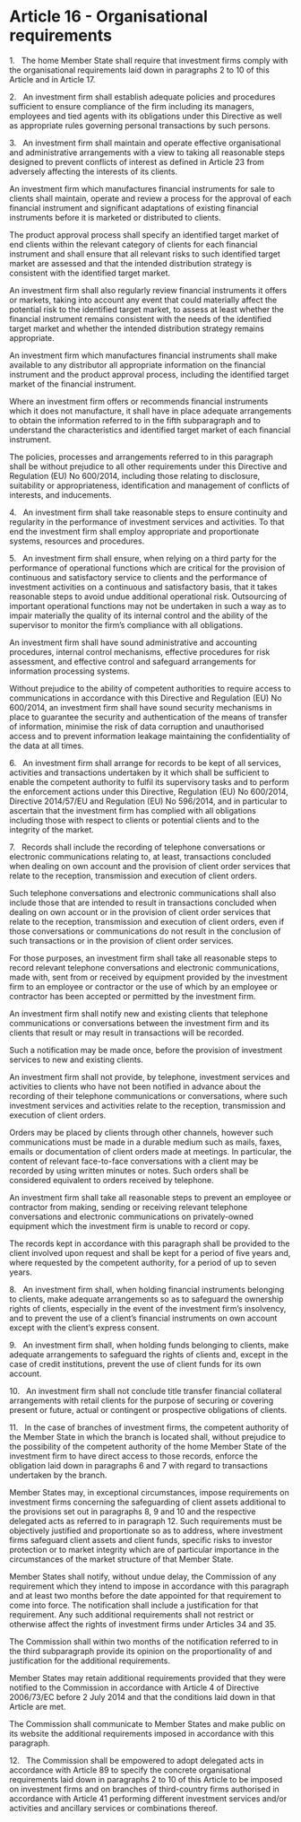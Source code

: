 # Article 16 - Organisational requirements


1.   The home Member State shall require that investment firms comply with the organisational requirements laid down in paragraphs 2 to 10 of this Article and in Article 17.

2.   An investment firm shall establish adequate policies and procedures sufficient to ensure compliance of the firm including its managers, employees and tied agents with its obligations under this Directive as well as appropriate rules governing personal transactions by such persons.

3.   An investment firm shall maintain and operate effective organisational and administrative arrangements with a view to taking all reasonable steps designed to prevent conflicts of interest as defined in Article 23 from adversely affecting the interests of its clients.

An investment firm which manufactures financial instruments for sale to clients shall maintain, operate and review a process for the approval of each financial instrument and significant adaptations of existing financial instruments before it is marketed or distributed to clients.

The product approval process shall specify an identified target market of end clients within the relevant category of clients for each financial instrument and shall ensure that all relevant risks to such identified target market are assessed and that the intended distribution strategy is consistent with the identified target market.

An investment firm shall also regularly review financial instruments it offers or markets, taking into account any event that could materially affect the potential risk to the identified target market, to assess at least whether the financial instrument remains consistent with the needs of the identified target market and whether the intended distribution strategy remains appropriate.

An investment firm which manufactures financial instruments shall make available to any distributor all appropriate information on the financial instrument and the product approval process, including the identified target market of the financial instrument.

Where an investment firm offers or recommends financial instruments which it does not manufacture, it shall have in place adequate arrangements to obtain the information referred to in the fifth subparagraph and to understand the characteristics and identified target market of each financial instrument.

The policies, processes and arrangements referred to in this paragraph shall be without prejudice to all other requirements under this Directive and Regulation (EU) No 600/2014, including those relating to disclosure, suitability or appropriateness, identification and management of conflicts of interests, and inducements.

4.   An investment firm shall take reasonable steps to ensure continuity and regularity in the performance of investment services and activities. To that end the investment firm shall employ appropriate and proportionate systems, resources and procedures.

5.   An investment firm shall ensure, when relying on a third party for the performance of operational functions which are critical for the provision of continuous and satisfactory service to clients and the performance of investment activities on a continuous and satisfactory basis, that it takes reasonable steps to avoid undue additional operational risk. Outsourcing of important operational functions may not be undertaken in such a way as to impair materially the quality of its internal control and the ability of the supervisor to monitor the firm’s compliance with all obligations.

An investment firm shall have sound administrative and accounting procedures, internal control mechanisms, effective procedures for risk assessment, and effective control and safeguard arrangements for information processing systems.

Without prejudice to the ability of competent authorities to require access to communications in accordance with this Directive and Regulation (EU) No 600/2014, an investment firm shall have sound security mechanisms in place to guarantee the security and authentication of the means of transfer of information, minimise the risk of data corruption and unauthorised access and to prevent information leakage maintaining the confidentiality of the data at all times.

6.   An investment firm shall arrange for records to be kept of all services, activities and transactions undertaken by it which shall be sufficient to enable the competent authority to fulfil its supervisory tasks and to perform the enforcement actions under this Directive, Regulation (EU) No 600/2014, Directive 2014/57/EU and Regulation (EU) No 596/2014, and in particular to ascertain that the investment firm has complied with all obligations including those with respect to clients or potential clients and to the integrity of the market.

7.   Records shall include the recording of telephone conversations or electronic communications relating to, at least, transactions concluded when dealing on own account and the provision of client order services that relate to the reception, transmission and execution of client orders.

Such telephone conversations and electronic communications shall also include those that are intended to result in transactions concluded when dealing on own account or in the provision of client order services that relate to the reception, transmission and execution of client orders, even if those conversations or communications do not result in the conclusion of such transactions or in the provision of client order services.

For those purposes, an investment firm shall take all reasonable steps to record relevant telephone conversations and electronic communications, made with, sent from or received by equipment provided by the investment firm to an employee or contractor or the use of which by an employee or contractor has been accepted or permitted by the investment firm.

An investment firm shall notify new and existing clients that telephone communications or conversations between the investment firm and its clients that result or may result in transactions will be recorded.

Such a notification may be made once, before the provision of investment services to new and existing clients.

An investment firm shall not provide, by telephone, investment services and activities to clients who have not been notified in advance about the recording of their telephone communications or conversations, where such investment services and activities relate to the reception, transmission and execution of client orders.

Orders may be placed by clients through other channels, however such communications must be made in a durable medium such as mails, faxes, emails or documentation of client orders made at meetings. In particular, the content of relevant face-to-face conversations with a client may be recorded by using written minutes or notes. Such orders shall be considered equivalent to orders received by telephone.

An investment firm shall take all reasonable steps to prevent an employee or contractor from making, sending or receiving relevant telephone conversations and electronic communications on privately-owned equipment which the investment firm is unable to record or copy.

The records kept in accordance with this paragraph shall be provided to the client involved upon request and shall be kept for a period of five years and, where requested by the competent authority, for a period of up to seven years.

8.   An investment firm shall, when holding financial instruments belonging to clients, make adequate arrangements so as to safeguard the ownership rights of clients, especially in the event of the investment firm’s insolvency, and to prevent the use of a client’s financial instruments on own account except with the client’s express consent.

9.   An investment firm shall, when holding funds belonging to clients, make adequate arrangements to safeguard the rights of clients and, except in the case of credit institutions, prevent the use of client funds for its own account.

10.   An investment firm shall not conclude title transfer financial collateral arrangements with retail clients for the purpose of securing or covering present or future, actual or contingent or prospective obligations of clients.

11.   In the case of branches of investment firms, the competent authority of the Member State in which the branch is located shall, without prejudice to the possibility of the competent authority of the home Member State of the investment firm to have direct access to those records, enforce the obligation laid down in paragraphs 6 and 7 with regard to transactions undertaken by the branch.

Member States may, in exceptional circumstances, impose requirements on investment firms concerning the safeguarding of client assets additional to the provisions set out in paragraphs 8, 9 and 10 and the respective delegated acts as referred to in paragraph 12. Such requirements must be objectively justified and proportionate so as to address, where investment firms safeguard client assets and client funds, specific risks to investor protection or to market integrity which are of particular importance in the circumstances of the market structure of that Member State.

Member States shall notify, without undue delay, the Commission of any requirement which they intend to impose in accordance with this paragraph and at least two months before the date appointed for that requirement to come into force. The notification shall include a justification for that requirement. Any such additional requirements shall not restrict or otherwise affect the rights of investment firms under Articles 34 and 35.

The Commission shall within two months of the notification referred to in the third subparagraph provide its opinion on the proportionality of and justification for the additional requirements.

Member States may retain additional requirements provided that they were notified to the Commission in accordance with Article 4 of Directive 2006/73/EC before 2 July 2014 and that the conditions laid down in that Article are met.

The Commission shall communicate to Member States and make public on its website the additional requirements imposed in accordance with this paragraph.

12.   The Commission shall be empowered to adopt delegated acts in accordance with Article 89 to specify the concrete organisational requirements laid down in paragraphs 2 to 10 of this Article to be imposed on investment firms and on branches of third-country firms authorised in accordance with Article 41 performing different investment services and/or activities and ancillary services or combinations thereof.
